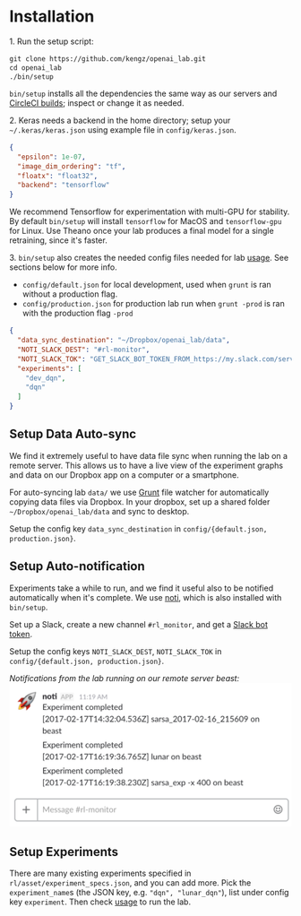 # <a name="installation"></a>Installation

1\. Run the setup script:

```shell
git clone https://github.com/kengz/openai_lab.git
cd openai_lab
./bin/setup
```

`bin/setup` installs all the dependencies the same way as our servers and [CircleCI builds](https://circleci.com/gh/kengz/openai_lab); inspect or change it as needed.


2\. Keras needs a backend in the home directory; setup your `~/.keras/keras.json` using example file in `config/keras.json`.

```json
{
  "epsilon": 1e-07,
  "image_dim_ordering": "tf",
  "floatx": "float32",
  "backend": "tensorflow"
}
```

<aside class="notice">
We recommend Tensorflow for experimentation with multi-GPU for stability. By default <code>bin/setup</code> will install <code>tensorflow</code> for MacOS and <code>tensorflow-gpu</code> for Linux.
Use Theano once your lab produces a final model for a single retraining, since it's faster.
</aside>


3\. `bin/setup` also creates the needed config files needed for lab [usage](#usage). See sections below for more info.

- `config/default.json` for local development, used when `grunt` is ran without a production flag.
- `config/production.json` for production lab run when `grunt -prod` is ran with the production flag `-prod`

```json
{
  "data_sync_destination": "~/Dropbox/openai_lab/data",
  "NOTI_SLACK_DEST": "#rl-monitor",
  "NOTI_SLACK_TOK": "GET_SLACK_BOT_TOKEN_FROM_https://my.slack.com/services/new/bot",
  "experiments": [
    "dev_dqn",
    "dqn"
  ]
}
```


## Setup Data Auto-sync

We find it extremely useful to have data file sync when running the lab on a remote server. This allows us to have a live view of the experiment graphs and data on our Dropbox app on a computer or a smartphone.

For auto-syncing lab `data/` we use [Grunt](http://gruntjs.com/) file watcher for automatically copying data files via Dropbox. In your dropbox, set up a shared folder `~/Dropbox/openai_lab/data` and sync to desktop.

<aside class="notice">
Setup the config key <code>data_sync_destination</code> in <code>config/{default.json, production.json}</code>.
</aside>


## Setup Auto-notification

Experiments take a while to run, and we find it useful also to be notified automatically when it's complete. We use [noti](https://github.com/variadico/noti), which is also installed with `bin/setup`.

Set up a Slack, create a new channel `#rl_monitor`, and get a [Slack bot token](https://my.slack.com/services/new/bot).

<aside class="notice">
Setup the config keys <code>NOTI_SLACK_DEST</code>, <code>NOTI_SLACK_TOK</code> in <code>config/{default.json, production.json}</code>.
</aside>

_Notifications from the lab running on our remote server beast:_
<img alt="Notifications from the lab running on our remote server beast" src="./images/noti.png" />


## Setup Experiments

There are many existing experiments specified in `rl/asset/experiment_specs.json`, and you can add more. Pick the `experiment_name`s (the JSON key, e.g. `"dqn", "lunar_dqn"`), list under config key `experiment`. Then check [usage](#usage) to run the lab.

